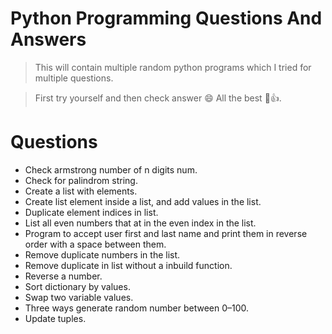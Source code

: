 # Python Programming Questions And Answers
> This will contain multiple random python programs which I tried for multiple questions.

> First try yourself and then check answer 😄 All the best 🌝👍. 

# Questions
* Check armstrong number of n digits num.
* Check for palindrom string.
* Create a list with elements.
* Create list element inside a list, and add values in the list.
* Duplicate element indices in list.
* List all even numbers that at in the even index in the list.
* Program to accept user first and last name and print them in reverse order with a space between them.
* Remove duplicate numbers in the list.
* Remove duplicate in list without a inbuild function.
* Reverse a number.
* Sort dictionary by values.
* Swap two variable values.
* Three ways generate random number between 0–100.
* Update tuples.
